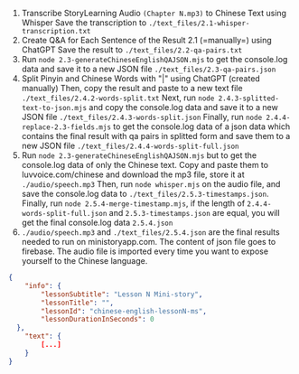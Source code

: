 1. Transcribe StoryLearning Audio `(Chapter N.mp3)` to Chinese Text using Whisper 
   Save the transcription to `./text_files/2.1-whisper-transcription.txt`
2. Create Q&A for Each Sentence of the Result 2.1 (=manually=) using ChatGPT
   Save the result to `./text_files/2.2-qa-pairs.txt`
3. Run `node 2.3-generateChineseEnglishQAJSON.mjs` to get the console.log data and save it to a new JSON file `./text_files/2.3-qa-pairs.json`
4. Split Pinyin and Chinese Words with "|" using ChatGPT (created manually) 
   Then, copy the result and paste to a new text file `./text_files/2.4.2-words-split.txt`
   Next, run `node 2.4.3-splitted-text-to-json.mjs` and copy the console.log data and save it to a new JSON file `./text_files/2.4.3-words-split.json`
   Finally, run `node 2.4.4-replace-2.3-fields.mjs` to get the console.log data of a json data which contains the final result with qa pairs in splitted form and save them to a new JSON file `./text_files/2.4.4-words-split-full.json`
5. Run `node 2.3-generateChineseEnglishQAJSON.mjs` but to get the console.log data of only the Chinese text.
   Copy and paste them to luvvoice.com/chinese and download the mp3 file, store it at `./audio/speech.mp3`
   Then, run `node whisper.mjs` on the audio file, and save the console.log data to `./text_files/2.5.3-timestamps.json`.
   Finally, run `node 2.5.4-merge-timestamp.mjs`, if the length of `2.4.4-words-split-full.json` and `2.5.3-timestamps.json` are equal, you will get the final console.log data `2.5.4.json` 
6. `./audio/speech.mp3` and `./text_files/2.5.4.json` are the final results needed to run on ministoryapp.com.
   The content of json file goes to firebase.
   The audio file is imported every time you want to expose yourself to the Chinese language.

```json
{
    "info": {
        "lessonSubtitle": "Lesson N Mini-story",
        "lessonTitle": "",
        "lessonId": "chinese-english-lessonN-ms",
        "lessonDurationInSeconds": 0
  },
    "text": {
        [...]
    }
}
```